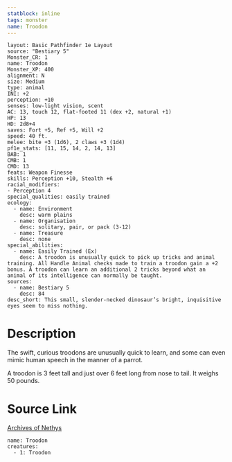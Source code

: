 ```yaml
---
statblock: inline
tags: monster
name: Troodon
---
```

```statblock
layout: Basic Pathfinder 1e Layout
source: "Bestiary 5"
Monster_CR: 1
name: Troodon
Monster_XP: 400
alignment: N
size: Medium
type: animal
INI: +2
perception: +10
senses: low-light vision, scent
AC: 13, touch 12, flat-footed 11 (dex +2, natural +1)
HP: 13
HD: 2d8+4
saves: Fort +5, Ref +5, Will +2
speed: 40 ft.
melee: bite +3 (1d6), 2 claws +3 (1d4)
pf1e_stats: [11, 15, 14, 2, 14, 13]
BAB: 1
CMB: 1
CMD: 13
feats: Weapon Finesse
skills: Perception +10, Stealth +6
racial_modifiers:
- Perception 4
special_qualities: easily trained
ecology:
  - name: Environment
    desc: warm plains
  - name: Organisation
    desc: solitary, pair, or pack (3-12)
  - name: Treasure
    desc: none
special_abilities:
  - name: Easily Trained (Ex)
    desc: A troodon is unusually quick to pick up tricks and animal training. All Handle Animal checks made to train a troodon gain a +2 bonus. A troodon can learn an additional 2 tricks beyond what an animal of its intelligence can normally be taught.
sources:
  - name: Bestiary 5
    desc: 84
desc_short: This small, slender-necked dinosaur’s bright, inquisitive eyes seem to miss nothing.
```
# Description
The swift, curious troodons are unusually quick to learn, and some can even mimic human speech in the manner of a parrot.

A troodon is 3 feet tall and just over 6 feet long from nose to tail. It weighs 50 pounds.
# Source Link
[Archives of Nethys](https://aonprd.com/MonsterDisplay.aspx?ItemName=Troodon)
```encounter-table
name: Troodon
creatures:
  - 1: Troodon
```
